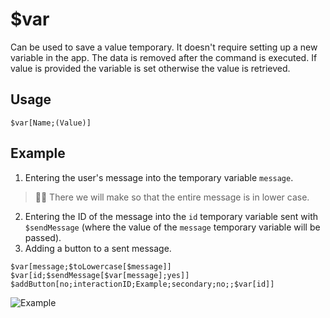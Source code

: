 # $var
Can be used to save a value temporary. It doesn't require setting up a new variable in the app. The data is removed after the command is executed. If value is provided the variable is set otherwise the value is retrieved. 

## Usage
```
$var[Name;(Value)]
```

## Example
1. Entering the user's message into the temporary variable `message`.
> 🧙‍♂️ There we will make so that the entire message is in lower case.
2. Entering the ID of the message into the `id` temporary variable sent with `$sendMessage` (where the value of the `message` temporary variable will be passed).
3. Adding a button to a sent message.

```
$var[message;$toLowercase[$message]]
$var[id;$sendMessage[$var[message];yes]]
$addButton[no;interactionID;Example;secondary;no;;$var[id]]
```
![Example](https://user-images.githubusercontent.com/70456337/189480166-d37cbdb8-05ce-44e8-8f2e-14d030baa9a9.png)
